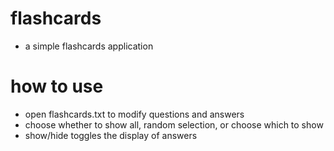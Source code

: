 # flashcards
- a simple flashcards application

# how to use
- open flashcards.txt to modify questions and answers
- choose whether to show all, random selection, or choose which to show
- show/hide toggles the display of answers
